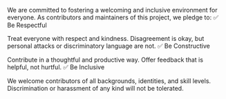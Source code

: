 We are committed to fostering a welcoming and inclusive environment for everyone. As contributors and maintainers of this project, we pledge to:
✅ Be Respectful

Treat everyone with respect and kindness. Disagreement is okay, but personal attacks or discriminatory language are not.
✅ Be Constructive

Contribute in a thoughtful and productive way. Offer feedback that is helpful, not hurtful.
✅ Be Inclusive

We welcome contributors of all backgrounds, identities, and skill levels. Discrimination or harassment of any kind will not be tolerated.
